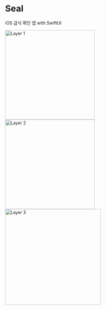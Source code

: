 # Seal
iOS 급식 확인 앱 with SwiftUI


<img width="290" alt="Layer 1" src="https://github.com/devSwyft/Seal/assets/51194584/602ac01e-d675-43ff-8330-ed410b58b906">
<img width="290" alt="Layer 2" src="https://github.com/devSwyft/Seal/assets/51194584/d3e2e574-ccb7-4f8a-bb86-9e5aea21cc72">
<img width="310" alt="Layer 3" src="https://github.com/devSwyft/Seal/assets/51194584/dc124198-bd84-458f-9955-e0404d68f3ab">
